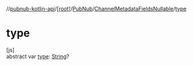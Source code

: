 //[pubnub-kotlin-api](../../../../index.md)/[[root]](../../index.md)/[PubNub](../index.md)/[ChannelMetadataFieldsNullable](index.md)/[type](type.md)

# type

[js]\
abstract var [type](type.md): [String](https://kotlinlang.org/api/core/kotlin-stdlib/kotlin/-string/index.html)?
